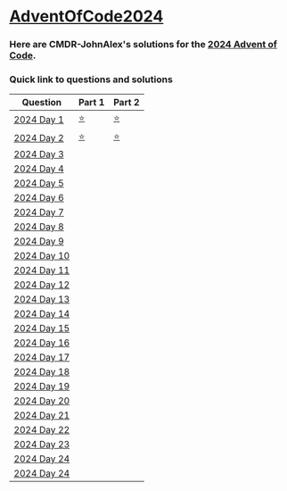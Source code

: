 # [AdventOfCode2024](https://adventofcode.com/2024/)

### Here are CMDR-JohnAlex's solutions for the [2024 Advent of Code](https://adventofcode.com/2024/).

### Quick link to questions and solutions

| Question                                            | Part 1                      | Part 2                      |
| --------------------------------------------------- | --------------------------- | --------------------------- |
| [2024 Day 1](https://adventofcode.com/2024/day/1)   | [ :star: ](Day01/main.cpp)  | [ :star: ](Day01/main.cpp)  |
| [2024 Day 2](https://adventofcode.com/2024/day/2)   | [ :star: ](Day02/main.cpp)  | [ :star: ](Day02/main.cpp)  |
| [2024 Day 3](https://adventofcode.com/2024/day/3)   |                             |                             |
| [2024 Day 4](https://adventofcode.com/2024/day/4)   |                             |                             |
| [2024 Day 5](https://adventofcode.com/2024/day/5)   |                             |                             |
| [2024 Day 6](https://adventofcode.com/2024/day/6)   |                             |                             |
| [2024 Day 7](https://adventofcode.com/2024/day/7)   |                             |                             |
| [2024 Day 8](https://adventofcode.com/2024/day/8)   |                             |                             |
| [2024 Day 9](https://adventofcode.com/2024/day/9)   |                             |                             |
| [2024 Day 10](https://adventofcode.com/2024/day/10) |                             |                             |
| [2024 Day 11](https://adventofcode.com/2024/day/11) |                             |                             |
| [2024 Day 12](https://adventofcode.com/2024/day/12) |                             |                             |
| [2024 Day 13](https://adventofcode.com/2024/day/13) |                             |                             |
| [2024 Day 14](https://adventofcode.com/2024/day/14) |                             |                             |
| [2024 Day 15](https://adventofcode.com/2024/day/15) |                             |                             |
| [2024 Day 16](https://adventofcode.com/2024/day/16) |                             |                             |
| [2024 Day 17](https://adventofcode.com/2024/day/17) |                             |                             |
| [2024 Day 18](https://adventofcode.com/2024/day/18) |                             |                             |
| [2024 Day 19](https://adventofcode.com/2024/day/19) |                             |                             |
| [2024 Day 20](https://adventofcode.com/2024/day/20) |                             |                             |
| [2024 Day 21](https://adventofcode.com/2024/day/21) |                             |                             |
| [2024 Day 22](https://adventofcode.com/2024/day/22) |                             |                             |
| [2024 Day 23](https://adventofcode.com/2024/day/23) |                             |                             |
| [2024 Day 24](https://adventofcode.com/2024/day/24) |                             |                             |
| [2024 Day 24](https://adventofcode.com/2024/day/25) |                             |                             |

